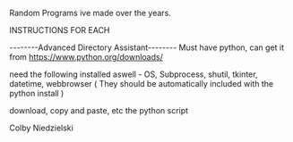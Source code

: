 Random Programs ive made over the years.

INSTRUCTIONS FOR EACH



--------Advanced Directory Assistant--------
Must have python, can get it from https://www.python.org/downloads/ 



need the following installed aswell - OS, Subprocess, shutil, tkinter, datetime, webbrowser ( They should be automatically included with the python install )



download, copy and paste, etc the python script

Colby Niedzielski

